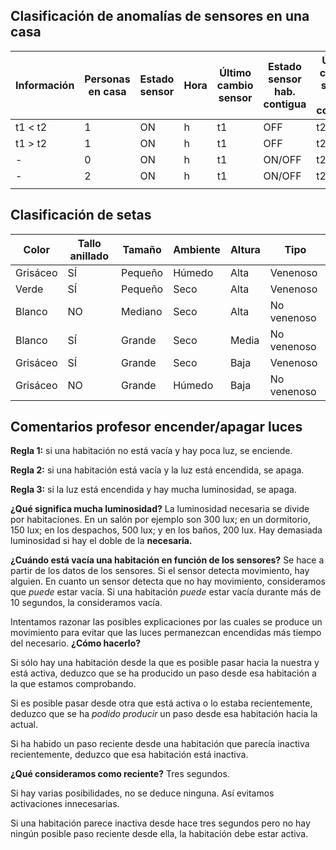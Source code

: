 ## Clasificación de anomalías de sensores en una casa

| Información | Personas en casa | Estado sensor | Hora | Último cambio sensor | Estado  sensor hab. contigua | Último cambio sensor hab. contigua | Anomalía |
| ----------- | ---------------- | :------------ | ---- | -------------------- | ---------------------------- | ---------------------------------- | -------- |
| t1 < t2     | 1                | ON            | h    | t1                   | OFF                          | t2                                 | NO       |
| t1 > t2     | 1                | ON            | h    | t1                   | OFF                          | t2                                 | SÍ       |
| -           | 0                | ON            | h    | t1                   | ON/OFF                       | t2                                 | SÍ       |
| -           | 2                | ON            | h    | t1                   | ON/OFF                       | t2                                 | NO       |
|             |                  |               |      |                      |                              |                                    |          |

 

 ## Clasificación de setas

| Color    | Tallo anillado | Tamaño  | Ambiente | Altura | Tipo        |
| -------- | -------------- | ------- | -------- | ------ | ----------- |
| Grisáceo | SÍ             | Pequeño | Húmedo   | Alta   | Venenoso    |
| Verde    | SÍ             | Pequeño | Seco     | Alta   | Venenoso    |
| Blanco   | NO             | Mediano | Seco     | Alta   | No venenoso |
| Blanco   | SÍ             | Grande  | Seco     | Media  | No venenoso |
| Grisáceo | SÍ             | Grande  | Seco     | Baja   | Venenoso    |
| Grisáceo | NO             | Grande  | Húmedo   | Baja   | No venenoso |



## Comentarios profesor encender/apagar luces

**Regla 1:** si una habitación no está vacía y hay poca luz, se enciende.

**Regla 2:** si una habitación está vacía y la luz está encendida, se apaga.

**Regla 3:** si la luz está encendida y hay mucha luminosidad, se apaga.

**¿Qué significa mucha luminosidad?** La luminosidad necesaria se divide por habitaciones. En un salón por ejemplo son 300 lux; en un dormitorio, 150 lux; en los despachos, 500 lux; y en los baños, 200 lux. Hay demasiada luminosidad si hay el doble de la **necesaria.**

**¿Cuándo está vacía una habitación en función de los sensores?** Se hace a partir de los datos de los sensores. Si el sensor detecta movimiento, hay alguien. En cuanto un sensor detecta que no hay movimiento, consideramos que *puede* estar vacía.  Si una habitación *puede* estar vacía durante más de 10 segundos, la consideramos vacía.

Intentamos razonar las posibles explicaciones por las cuales se produce un movimiento para evitar que las luces permanezcan encendidas más tiempo del necesario. **¿Cómo hacerlo?**

Si sólo hay una habitación desde la que es posible pasar hacia la nuestra y está activa, deduzco que se ha producido un paso desde esa habitación a la que estamos comprobando.

Si es posible pasar desde otra que está activa o lo estaba recientemente, deduzco que se ha *podido producir* un paso desde esa habitación hacia la actual.

Si ha habido un paso reciente desde una habitación que parecía inactiva recientemente, deduzco que esa habitación está inactiva.

**¿Qué consideramos como reciente?** Tres segundos.

Si hay varias posibilidades, no se deduce ninguna. Así evitamos activaciones innecesarias.

Si una habitación parece inactiva desde hace tres segundos pero no hay ningún posible paso reciente desde ella, la habitación debe estar activa.

